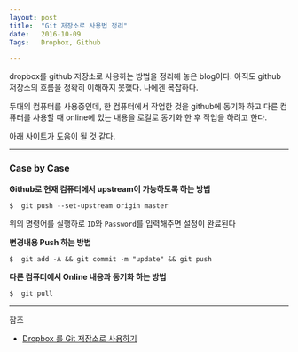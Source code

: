 ```yaml
---
layout: post
title:  "Git 저장소로 사용법 정리"
date:   2016-10-09
Tags:   Dropbox, Github

---
```


dropbox를 github 저장소로 사용하는 방법을 정리해 놓은 blog이다. 아직도 github 저장소의 흐름을 정확히 이해하지 못했다. 나에겐 복잡하다.

두대의 컴퓨터를 사용중인데, 한 컴퓨터에서 작업한 것을 github에 동기화 하고 다른 컴퓨터를 사용할 때 online에 있는 내용을 로컬로 동기화 한 후 작업을 하려고 한다.

아래 사이트가 도움이 될 것 같다.

---
### Case by Case

**Github로 현재 컴퓨터에서 upstream이 가능하도록 하는 방법**

    $  git push --set-upstream origin master
    
위의 명령어를 실행하로 `ID`와 `Password`를 입력해주면 설정이 완료된다

**변경내용 Push 하는 방법**

    $  git add -A && git commit -m "update" && git push
    
**다른 컴퓨터에서 Online 내용과 동기화 하는 방법**

    $  git pull
    

---
참조

- [Dropbox 를 Git 저장소로 사용하기](http://byteclass.tistory.com/19)
